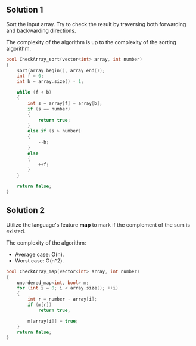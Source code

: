 ## Solution 1

Sort the input array.
Try to check the result by traversing both forwarding and backwarding directions.

The complexity of the algorithm is up to the complexity of the sorting algorithm.

```C++
bool CheckArray_sort(vector<int> array, int number)
{
    sort(array.begin(), array.end());
    int f = 0;
    int b = array.size() - 1;

    while (f < b)
    {
        int s = array[f] + array[b];
        if (s == number)
        {
            return true;
        }
        else if (s > number)
        {
            --b;
        }
        else
        {
            ++f;
        }
    }

    return false;
}
```

## Solution 2

Utilize the language's feature **map** to mark if the complement of the sum is existed.

The complexity of the algorithm:
- Average case: O(n).
- Worst case: O(n^2).

```C++
bool CheckArray_map(vector<int> array, int number)
{
    unordered_map<int, bool> m;
    for (int i = 0; i < array.size(); ++i)
    {
        int r = number - array[i];
        if (m[r])
            return true;

        m[array[i]] = true;
    }
    return false;
}
```
